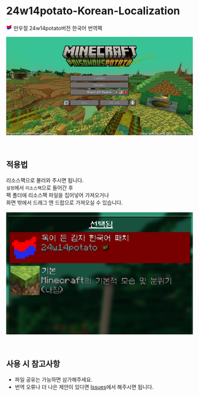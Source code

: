 # 24w14potato-Korean-Localization

![](screenshots/pack.png) 
만우절 24w14potato버전 한국어 번역팩


![](screenshots/2024-04-03_00.36.57.png)

<br/>

## 적용법
리소스팩으로 불러와 주시면 됩니다.  
`설정`에서 `리소스팩`으로 들어간 후  
팩 폴더에 리소스팩 파일을 집어넣어 가져오거나  
화면 밖에서 드래그 앤 드랍으로 가져오실 수 있습니다.  
<br/>
![](screenshots/2024-04-03-004336.png)

<br/>

## 사용 시 참고사항

- 파일 공유는 가능하면 삼가해주세요.
- 번역 오류나 더 나은 제안이 있다면 [Issues](https://github.com/DominoKorean/24w14potato-Korean-Localization/issues)에서 해주시면 됩니다.